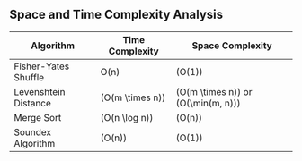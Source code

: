 ## Space and Time Complexity Analysis

| Algorithm                | Time Complexity | Space Complexity                             |
|--------------------------|-----------------|----------------------------------------------|
| Fisher-Yates Shuffle     | O(n)       | \(O(1)\)                                     |
| Levenshtein Distance     | \(O(m \times n)\)| \(O(m \times n)\) or \(O(\min(m, n))\)       |
| Merge Sort               | \(O(n \log n)\) | \(O(n)\)                                     |
| Soundex Algorithm        | \(O(n)\)        | \(O(1)\)                                     |
